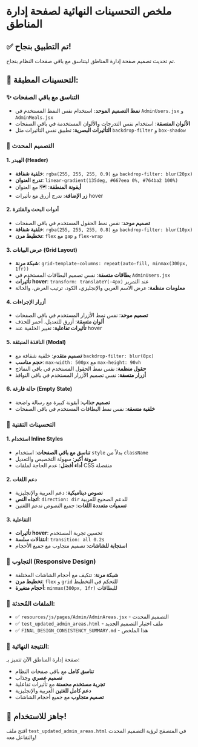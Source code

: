 # ملخص التحسينات النهائية لصفحة إدارة المناطق

## ✅ تم التطبيق بنجاح!

تم تحديث تصميم صفحة إدارة المناطق ليتناسق مع باقي صفحات النظام بنجاح.

## 🎯 **التحسينات المطبقة:**

### ✨ **التناسق مع باقي الصفحات**
- **نمط التصميم الموحد**: استخدام نفس النمط المستخدم في `AdminUsers.jsx` و `AdminMeals.jsx`
- **الألوان المتسقة**: استخدام نفس التدرجات والألوان المستخدمة في باقي الصفحات
- **التأثيرات البصرية**: تطبيق نفس التأثيرات مثل `backdrop-filter` و `box-shadow`

### 🎨 **التصميم المحدث**

#### **1. الهيدر (Header)**
- **خلفية شفافة**: `rgba(255, 255, 255, 0.9)` مع `backdrop-filter: blur(20px)`
- **تدرج العنوان**: `linear-gradient(135deg, #667eea 0%, #764ba2 100%)`
- **أيقونة المنطقة**: 🗺️ مع العنوان
- **زر الإضافة**: تدرج أزرق مع تأثيرات hover

#### **2. أدوات البحث والفلترة**
- **تصميم موحد**: نفس نمط الحقول المستخدم في باقي الصفحات
- **خلفية شفافة**: `rgba(255, 255, 255, 0.8)` مع `backdrop-filter: blur(10px)`
- **تخطيط مرن**: `flex` مع `gap` و `flex-wrap`

#### **3. عرض البيانات (Grid Layout)**
- **شبكة مرنة**: `grid-template-columns: repeat(auto-fill, minmax(300px, 1fr))`
- **بطاقات متسقة**: نفس تصميم البطاقات المستخدم في `AdminUsers.jsx`
- **تأثيرات hover**: `transform: translateY(-4px)` عند التمرير
- **معلومات منظمة**: عرض الاسم العربي والإنجليزي، الكود، ترتيب العرض، والحالة

#### **4. أزرار الإجراءات**
- **تصميم موحد**: نفس نمط الأزرار المستخدم في باقي الصفحات
- **ألوان متسقة**: أزرق للتعديل، أحمر للحذف
- **تأثيرات تفاعلية**: تغيير الخلفية عند hover

#### **5. النافذة المنبثقة (Modal)**
- **تصميم متقدم**: خلفية شفافة مع `backdrop-filter: blur(8px)`
- **حجم مناسب**: `max-width: 500px` مع `max-height: 90vh`
- **حقول منظمة**: نفس نمط الحقول المستخدم في باقي النماذج
- **أزرار متسقة**: نفس تصميم الأزرار المستخدم في باقي النوافذ

#### **6. حالة فارغة (Empty State)**
- **تصميم جذاب**: أيقونة كبيرة مع رسالة واضحة
- **خلفية متسقة**: نفس نمط البطاقات المستخدم في باقي الصفحات

### 🔧 **التحسينات التقنية**

#### **1. استخدام Inline Styles**
- **تناسق مع باقي الصفحات**: استخدام `style` بدلاً من `className`
- **مرونة أكبر**: سهولة التخصيص والتعديل
- **أداء أفضل**: عدم الحاجة لملفات CSS منفصلة

#### **2. دعم اللغات**
- **نصوص ديناميكية**: دعم العربية والإنجليزية
- **اتجاه النص**: `direction: dir` للدعم الصحيح للعربية
- **تسميات متعددة اللغات**: جميع النصوص تدعم اللغتين

#### **3. التفاعلية**
- **تأثيرات hover**: تحسين تجربة المستخدم
- **انتقالات سلسة**: `transition: all 0.2s`
- **استجابة للشاشات**: تصميم متجاوب مع جميع الأحجام

### 📱 **التجاوب (Responsive Design)**
- **شبكة مرنة**: تتكيف مع أحجام الشاشات المختلفة
- **تخطيط مرن**: `flex` و `grid` للتحكم في التخطيط
- **أحجام متغيرة**: `minmax(300px, 1fr)` للبطاقات

### 🎯 **الملفات المُحدثة:**
- ✅ `resources/js/pages/Admin/AdminAreas.jsx` - التصميم المحدث
- ✅ `test_updated_admin_areas.html` - ملف اختبار التصميم الجديد
- ✅ `FINAL_DESIGN_CONSISTENCY_SUMMARY.md` - هذا الملخص

### 🚀 **النتيجة النهائية:**
صفحة إدارة المناطق الآن تتميز بـ:
- **تناسق كامل** مع باقي صفحات النظام
- **تصميم عصري** وجذاب
- **تجربة مستخدم محسنة** مع تأثيرات تفاعلية
- **دعم كامل للغتين** العربية والإنجليزية
- **تصميم متجاوب** مع جميع أحجام الشاشات

## 🎉 **جاهز للاستخدام!**

افتح ملف `test_updated_admin_areas.html` في المتصفح لرؤية التصميم المحدث والتفاعل معه!
